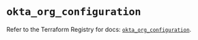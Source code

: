 # `okta_org_configuration`

Refer to the Terraform Registry for docs: [`okta_org_configuration`](https://registry.terraform.io/providers/okta/okta/4.12.0/docs/resources/org_configuration).
